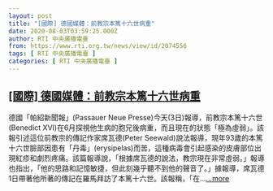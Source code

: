 ```yaml
---
layout: post
title: "[國際] 德國媒體：前教宗本篤十六世病重"
date: 2020-08-03T03:59:25.000Z
author: RTI 中央廣播電臺
from: https://www.rti.org.tw/news/view/id/2074556
tags: [ RTI 中央廣播電臺 ]
categories: [ RTI 中央廣播電臺 ]
---
```

<!--1596427165000-->
[[國際] 德國媒體：前教宗本篤十六世病重](https://www.rti.org.tw/news/view/id/2074556)
------

<div>
德國「帕紹新聞報」(Passauer Neue Presse)今天(3日)報導，前教宗本篤十六世(Benedict XVI)在6月探視他生病的胞兄後病重，而且現在的狀態「極為虛弱」。該報引述這位前教宗的傳記作家席瓦德(Peter Seewald)說法報導，現年93歲的本篤十六世臉部因患有「丹毒」(erysipelas)而苦，這種病毒會引起感染的皮膚部位出現紅疹和劇烈疼痛。該篇報導說，「根據席瓦德的說法，教宗現在非常虛弱。」報導也指出，「他的思路和記憶敏捷，但此刻幾乎聽不到他的聲音了。」據報導，席瓦德1日帶著他所著的傳記在羅馬拜訪了本篤十六世。該報稱，「在...<a target="_blank" href="https://www.rti.org.tw/news/view/id/2074556">...more</a>
</div>
